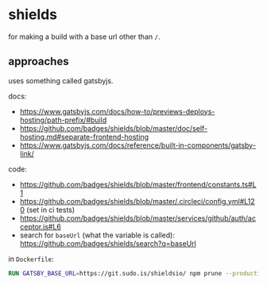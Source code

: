 # shields 

for making a build with a base url other than `/`. 

## approaches

uses something called gatsbyjs. 

docs: 

 * https://www.gatsbyjs.com/docs/how-to/previews-deploys-hosting/path-prefix/#build
 * https://github.com/badges/shields/blob/master/doc/self-hosting.md#separate-frontend-hosting
 * https://www.gatsbyjs.com/docs/reference/built-in-components/gatsby-link/

code: 

 * https://github.com/badges/shields/blob/master/frontend/constants.ts#L1
 * https://github.com/badges/shields/blob/master/.circleci/config.yml#L120 (set in ci tests)
 * https://github.com/badges/shields/blob/master/services/github/auth/acceptor.js#L6
 * search for `baseUrl` (what the variable is called): https://github.com/badges/shields/search?q=baseUrl

in `Dockerfile`:

```Dockerfile
RUN GATSBY_BASE_URL=https://git.sudo.is/shieldsio/ npm prune --production
```



